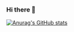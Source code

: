 ### Hi there 👋
[![Anurag's GitHub stats](https://github-readme-stats.vercel.app/api?username=zhangbz764&count_private=true&show_icons=true&theme=radical)](https://github.com/anuraghazra/github-readme-stats)






<!--
**zhangbz764/zhangbz764** is a ✨ _special_ ✨ repository because its `README.md` (this file) appears on your GitHub profile.

Here are some ideas to get you started:

- 🔭 I’m currently working on ...
- 🌱 I’m currently learning ...
- 👯 I’m looking to collaborate on ...
- 🤔 I’m looking for help with ...
- 💬 Ask me about ...
- 📫 How to reach me: ...
- 😄 Pronouns: ...
- ⚡ Fun fact: ...
-->

